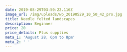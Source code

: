 ```yaml
---
date: 2019-08-29T03:50:22.116Z
image_url: /img/uploads/wp_20190529_10_50_42_pro.jpg
title: Needle felted landscapes
description: Beginner
price: 20
price_details: Plus supplies
meta_1: 'August 28, 6pm to 8pm'
meta_2: ' '
---
```



